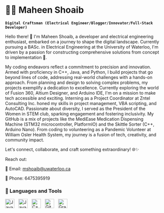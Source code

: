 # 👩‍💻 Maheen Shoaib

**`Digital Craftsman (Electrical Engineer/Blogger/Innovator/Full-Stack Developer)`**

Hello there! 👋 I'm Maheen Shoaib, a developer and electrical engineering enthusiast, embarked on a journey to shape the digital landscape. Currently pursuing a BASc. in Electrical Engineering at the University of Waterloo, I'm driven by a passion for constructing comprehensive solutions from concept to implementation 🚀.

My coding endeavors reflect a commitment to precision and innovation. Armed with proficiency in C++, Java, and Python, I build projects that go beyond lines of code, addressing real-world challenges with a hands-on approach. From planning and design to solving complex problems, my projects exemplify a dedication to excellence. Currently exploring the world of Fusion 360, Altium Designer, and Arduino IDE, I'm on a mission to make tech accessible and exciting. Interning as a Project Coordinator at Zntel Consulting Inc. honed my skills in project management, VBA scripting, and AutoCAD. Passionate about diversity, I served as the President of the Women in STEM club, sparking engagement and fostering inclusivity. My GitHub is a mix of projects like the MediEase Medication Dispensing Machine (STM32 microcontroller, PlatformIO) and the Skittle Sorter (C++, Arduino Nano). From coding to volunteering as a Pandemic Volunteer at William Osler Health System, my journey is a fusion of tech, creativity, and community impact.

Let's connect, collaborate, and craft something extraordinary! 🌐✨

Reach out:

📧 Email: mshoaib@uwaterloo.ca

📱 Phone: 6475395919

### 🧰 Languages and Tools

<img align="left" alt="Java" width="30px" style="padding-right:10px;" src="https://cdn.jsdelivr.net/gh/devicons/devicon/icons/java/java-original.svg"/>
<img align="left" alt="JavaScript" width="30px" style="padding-right:10px;" src="https://cdn.jsdelivr.net/gh/devicons/devicon/icons/javascript/javascript-plain.svg" />
<img align="left" alt="C++" width="30px" style="padding-right:10px;" src="https://cdn.jsdelivr.net/gh/devicons/devicon/icons/cplusplus/cplusplus-line.svg" />
<img align="left" alt="GitHub" width="30px" style="padding-right:10px;" src="https://cdn.jsdelivr.net/gh/devicons/devicon/icons/github/github-original.svg" />
<img align="left" alt="Gradle" width="30px" style="padding-right:10px;" src="https://cdn.jsdelivr.net/gh/devicons/devicon/icons/gradle/gradle-plain.svg" />
<br />

